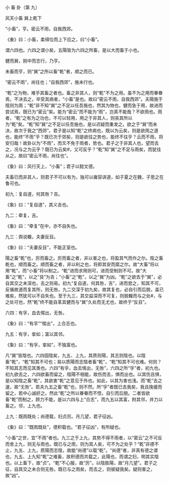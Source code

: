 小 畜 卦（第 九）

风天小畜 巽上乾下 

“小畜”，亨。密云不雨，自我西郊。

《彖》曰：小畜，柔得位而上下应之，曰“小畜”。

谓六四也。六四之谓小矣，五陽皆为六四之所畜，是以大而畜于小也。

健而巽，刚中而志行，乃亨。

未畜而亨，则“巽”之所以畜“乾”者，顺之而已。

“密云不雨”，尚往也；“自我西郊”，施未行也。

“乾”之为物，难乎其畜之者也。畜之非其人，则“乾”不为之用。虽不为之用而眷眷焉，不决去之，卒受其病者，“小畜”是也。故曰“密云不雨，自我西郊”。夫陽施于陰则为雨；“乾”非不知“巽”之不足以任吾施也，然其为物也，健而急于用，故进而尝试焉，既已为“密云”矣。能为“密云”而不能为“雨”，岂真不能哉？不欲雨也。雨者，“乾”之有为之功也，不可以轻用，用之于非其人，则丧其所以为“乾”矣。“乾”知“巽”之不足以任吾施也，是以迟疑而重发之。欲之于“巽”而未决，故次于我之“西郊”。君子是以知“乾”之终病也，既以为云矣，则是欲雨之道也，能终“不雨”乎？既已次于郊矣，则是欲往之势也，能终不往乎？云而不雨，将安归哉！故卦以为“不雨”，而爻不免于雨者，势也。君子之于非其人也，望而去之，况与之为云乎？既已为云矣#，又可反乎？“乾”知“巽”之不足与雨矣，而犹往从之，故曰“密云不雨，尚往也”。

《象》曰：风行天上，“小畜”；君子以懿文德。

夫畜已而非其人，则君子不可以有为，独可以雍容讲道，如子夏之在魏，子思之在鲁可也。

初九：复自道，何其咎？吉。

《象》曰：“复自道”，其义吉也。

九二：牵复，吉。

《象》曰：“牵复”在中，亦不自失也。

九三：舆说輹，夫妻反目。

《象》曰：“夫妻反目”，不能正室也。

陽之畜“乾”也，厉而畜之。厉而畜之者，非以害之也，将盈其气而作之尔。陰之畜乾也，顺而畜之。顺而畜之者，非以利之也，将即其安而縻之尔。故“大畜”将以用“乾”，而“小畜”将以制之。“乾”进而求用则可，进而受制则不可。故“大畜”之“乾”，以之“艮”为吉；“小畜”之“乾”，以之“巽”为凶。“乾”之欲去于“巽”，必自其交之未深也，去之则易。初九“复自道，何其咎，吉”，进而尝之，知其不可，反循故道而复其所，则无咎。九二交深于初九矣，故其复也，必自引而后脱，盖已难矣，然犹可以不自失也。至于九三，其交益深而不可复，则脱輹而与之处#，与之处可也，然“乾”终不能自革其健而与“巽”久处而无尤也，故终于“反目”。

六四：有孚，血去惕出，无咎。

《象》曰：“有孚”“惕出”，上合志也。

九五：有孚，挛如；富以其邻。

《象》曰：“有孚，挛如”，不独富也。

凡“巽”皆陰也。六四固陰矣，九五、上九，其质则陽，其志则陰也。以陰畜“乾”，“乾”知其不可也；易以质陽而志陰者畜“乾”，“乾”知其不可也难。何则？不知其志而见其类也。六四“有孚，血去惕出，无咎”，六四之所“孚”者，初九也。初九欲去之，六四欲畜而留之，陰陽不相能，故伤而去，惧而出也。以其伤且惧，是以知陰之畜“乾”，其欲害“乾”之意见于外也。如此，以其为害也浅。而“乾”去之速，故“无咎”。若夫九五之畜“乾”也，则不然。所“孚”者既已去我矣，我且挽援而留之，若中心诚好之。然此“乾”之所以眷眷而不悟，自引而后脱。二者皆欲畜“乾”而制之，顾力不能，是以六四与上“合志”，而九五以其富，附其邻，并力以畜之。邻，上九也。

上九：既雨既处；尚德载，妇贞厉。月几望，君子征凶。

《象》曰：“既雨既处”，德积载也。“君子征凶”，有所疑也。

“小畜”之世，宜“不雨”者也。九三之于上九，其势不得不雨者，以“密云”之不可反而舍上九，则无与雨也。既已与之雨，则为其人矣，可不为之处乎？“乾”非德不止，九五、上九，质陽而志陰，故能“尚德”以载“乾”。“尚德”者，非真有德之谓也，九五、上九知“乾”之难畜，故积德而共载之，此陽也，而谓之妇，明其实陰也。以上畜下，故“贞”。“乾”不心服，故“厉”。以陰胜陽，故“月几望”。君子之征，自其交之未合则无咎。既已与之雨矣，而去之，则彼疑我矣。疑则害之，故“凶”。

